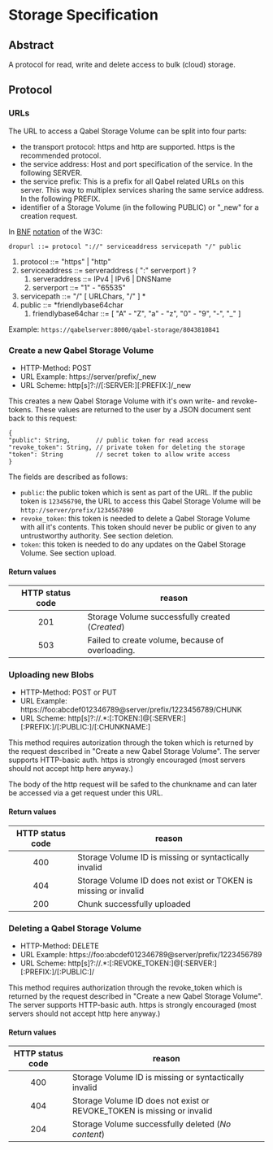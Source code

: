 # Storage Specification

## Abstract

A protocol for read, write and delete access to bulk (cloud) storage.

## Protocol

### URLs

The URL to access a Qabel Storage Volume can be split into four parts:
* the transport protocol: https and http are supported. https is the recommended protocol.
* the service address: Host and port specification of the service. In the following SERVER.
* the service prefix: This is a prefix for all Qabel related URLs on this server. This way to multiplex services sharing the same service address. In the following PREFIX.
* identifier of a Storage Volume (in the following PUBLIC) or "_new" for a creation request.

In [BNF](http://www.w3.org/Addressing/URL/5_BNF.html) [notation](http://www.w3.org/Notation.html) of the W3C:

`dropurl ::= protocol "://" serviceaddress servicepath "/" public`

1. protocol ::= "https" | "http"
2. serviceaddress ::= serveraddress ( ":" serverport ) ?
   1. serveraddress ::= IPv4 | IPv6 | DNSName
   2. serverport ::= "1" - "65535"
3. servicepath ::= "/" [ URLChars, "/" ] *
4. public ::= *friendlybase64char
   1. friendlybase64char ::= [ "A" - "Z", "a" - "z", "0" - "9", "-", "_" ]

Example:
`https://qabelserver:8000/qabel-storage/8043810841`

### Create a new Qabel Storage Volume

* HTTP-Method: POST
* URL Example: https://server/prefix/_new
* URL Scheme: http[s]?://[:SERVER:][:PREFIX:]/_new

This creates a new Qabel Storage Volume with it's own write- and revoke-tokens. These values are returned to the user by a JSON document sent back to this request:

```
{
"public": String,       // public token for read access
"revoke_token": String, // private token for deleting the storage
"token": String         // secret token to allow write access
}
```
The fields are described as follows:

* ```public```: the public token which is sent as part of the URL. If the public token is ```123456790```, the URL to access this Qabel Storage Volume will be ```http://server/prefix/1234567890```
* ```revoke_token```: this token is needed to delete a Qabel Storage Volume with all it's contents. This token should never be public or given to any untrustworthy authority. See section deletion.
* ```token```: this token is needed to do any updates on the Qabel Storage Volume. See section upload.

#### Return values

|HTTP status code|reason|
|:----------------:|------|
| 201 | Storage Volume successfully created (*Created*) |
| 503 | Failed to create volume, because of overloading. |


### Uploading new Blobs

* HTTP-Method: POST or PUT
* URL Example: https://foo:abcdef012346789@server/prefix/1223456789/CHUNK
* URL Scheme: http[s]?://.*:[:TOKEN:]@[:SERVER:][:PREFIX:]/[:PUBLIC:]/[:CHUNKNAME:]

This method requires autorization through the token which is returned by the request described in "Create a new Qabel Storage Volume". The server supports HTTP-basic auth. https is strongly encouraged (most servers should not accept http here anyway.)

The body of the http request will be safed to the chunkname and can later be accessed via a get request under this URL.

#### Return values

|HTTP status code|reason|
|:----------------:|------|
| 400 | Storage Volume ID is missing or syntactically invalid |
| 404 | Storage Volume ID does not exist or TOKEN is missing or invalid |
| 200 | Chunk successfully uploaded |


### Deleting a Qabel Storage Volume

* HTTP-Method: DELETE
* URL Example: https://foo:abcdef012346789@server/prefix/1223456789
* URL Scheme: http[s]?://.*:[:REVOKE_TOKEN:]@[:SERVER:][:PREFIX:]/[:PUBLIC:]/

This method requires authorization through the revoke_token which is returned by the request described in "Create a new Qabel Storage Volume". The server supports HTTP-basic auth. https is strongly encouraged (most servers should not accept http here anyway.)

#### Return values

|HTTP status code|reason|
|:----------------:|------|
| 400 | Storage Volume ID is missing or syntactically invalid |
| 404 | Storage Volume ID does not exist or REVOKE_TOKEN is missing or invalid |
| 204 | Storage Volume successfully deleted (*No content*) |
